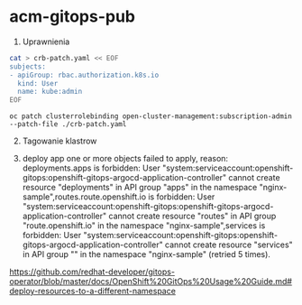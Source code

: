 # acm-gitops-pub


1. Uprawnienia 
```bash
cat > crb-patch.yaml << EOF
subjects:
- apiGroup: rbac.authorization.k8s.io
  kind: User
  name: kube:admin
EOF
  ```

``oc patch clusterrolebinding open-cluster-management:subscription-admin --patch-file ./crb-patch.yaml``

2. Tagowanie klastrow



3. deploy app 
one or more objects failed to apply, reason: deployments.apps is forbidden: User "system:serviceaccount:openshift-gitops:openshift-gitops-argocd-application-controller" cannot create resource "deployments" in API group "apps" in the namespace "nginx-sample",routes.route.openshift.io is forbidden: User "system:serviceaccount:openshift-gitops:openshift-gitops-argocd-application-controller" cannot create resource "routes" in API group "route.openshift.io" in the namespace "nginx-sample",services is forbidden: User "system:serviceaccount:openshift-gitops:openshift-gitops-argocd-application-controller" cannot create resource "services" in API group "" in the namespace "nginx-sample" (retried 5 times).

https://github.com/redhat-developer/gitops-operator/blob/master/docs/OpenShift%20GitOps%20Usage%20Guide.md#deploy-resources-to-a-different-namespace

